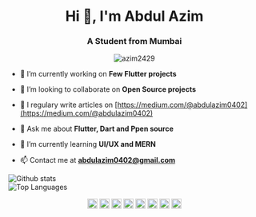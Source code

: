 <h1 align="center">Hi 👋, I'm Abdul Azim</h1>
<h3 align="center">A Student from Mumbai</h3>
<p align="center"> <img src="https://komarev.com/ghpvc/?username=azim2429" alt="azim2429" /> </p>

- 🔭 I’m currently working on **Few Flutter projects**

- 👯 I’m looking to collaborate on **Open Source projects**

- 📝 I regulary write articles on [https://medium.com/@abdulazim0402](https://medium.com/@abdulazim0402)

- 💬 Ask me about **Flutter, Dart and Ppen source**

- 🌱 I’m currently learning **UI/UX and MERN**

- 📫 Contact me at **abdulazim0402@gmail.com**

<!--- ⚡ Fun fact ****-->

![Github stats](https://github-readme-stats.vercel.app/api?username=azim2429&theme=tokyonight&show_icons=true)
<br>
![Top Languages](https://github-readme-stats.vercel.app/api/top-langs/?username=azim2429&layout=compact)
<p align="center"> 
<a href="https://twitter.com/_azzzim_" target="blank"><img align="center" src="https://cdn.jsdelivr.net/npm/simple-icons@3.0.1/icons/twitter.svg" alt="azim2429" height="20" width="20" /></a>
<a href="https://www.linkedin.com/in/abdul-azim-08087019b/" target="blank"><img align="center" src="https://cdn.jsdelivr.net/npm/simple-icons@3.0.1/icons/linkedin.svg" alt="shubhamhackz" height="20" width="20" /></a>
<!--<a href="https://stackoverflow.com/users/6915572/shubhamhackz" target="blank"><img align="center" src="https://cdn.jsdelivr.net/npm/simple-icons@3.0.1/icons/stackoverflow.svg" alt="users/6915572/shubhamhackz" height="20" width="20" /></a>-->
<a href="https://instagram.com/_azzim_" target="blank"><img align="center" src="https://cdn.jsdelivr.net/npm/simple-icons@3.0.1/icons/instagram.svg" alt="azim2429" height="20" width="20" /></a>
  <a href="https://www.behance.net/_azzim_" target="blank"><img align="center" src="https://cdn.jsdelivr.net/npm/simple-icons@3.0.1/icons/behance.svg" alt="azim2429" height="20" width="20" /></a>
   <a href="https://dribbble.com/_azzim_" target="blank"><img align="center" src="https://cdn.jsdelivr.net/npm/simple-icons@3.0.1/icons/dribbble.svg" alt="azim2429" height="20" width="20" /></a>
   <a href="https://dev.to/_azzzim_" target="blank"><img align="center" src="https://cdn.jsdelivr.net/npm/simple-icons@3.0.1/icons/dev-dot-to.svg" alt="azim2429" height="20" width="20" /></a>
   <a href="https://medium.com/@abdulazim0402" target="blank"><img align="center" src="https://cdn.jsdelivr.net/npm/simple-icons@3.0.1/icons/medium.svg" alt="azim2429" height="20" width="20" /></a>
  <a href="https://www.reddit.com/user/azzim_" target="blank"><img align="center" src="https://cdn.jsdelivr.net/npm/simple-icons@3.0.1/icons/reddit.svg" alt="azim2429" height="20" width="20"/></a>
  
</p>
